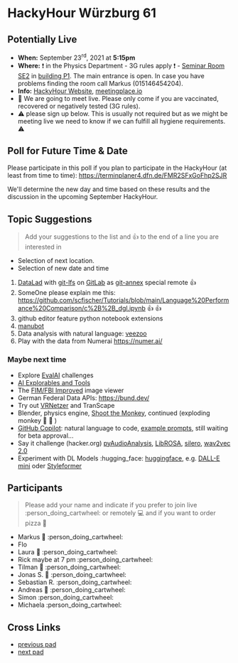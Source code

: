# HackyHour Würzburg 61

## Potentially Live
 - **When:** September 23<sup>rd</sup>, 2021 at **5:15pm**
 - **Where:**  :exclamation: in the Physics Department - 3G rules apply :exclamation: - [Seminar Room SE2](https://wuestudy.zv.uni-wuerzburg.de/qisserver/pages/cm/exa/searchRoomDetail.xhtml?_flowId=showRoomDetail-flow&_flowExecutionKey=e2s1) in [building P1](https://wueaddress.uni-wuerzburg.de/search/map/3612). The main entrance is open. In case you have problems finding the room call Markus (015146454204).
 - **Info:** [HackyHour Website](http://hackyhour.github.io/Wuerzburg/), [meetingplace.io](https://meetingplace.io/hackyhour-wue)
 - :vertical_traffic_light: We are going to meet live. Please only come if you are vaccinated, recovered or negatively tested (3G rules).
 - :warning: please sign up below. This is usually not required but as we might be meeting live we need to know if we can fulfill all hygiene requirements. :warning: 

## Poll for Future Time & Date

Please participate in this poll if you plan to participate in the HackyHour (at least from time to time):
https://terminplaner4.dfn.de/FMR2SFxGoFhp2SJR

We'll determine the new day and time based on these results and the discussion in the upcoming September HackyHour.

## Topic Suggestions
> Add your suggestions to the list and :+1: to the end of a line you are interested in
 - Selection of next location.
 - Selection of new date and time
 
 1. [DataLad](https://www.datalad.org/) with [git-lfs](https://git-lfs.github.com/) on [GitLab](https://git.physik.uni-wuerzburg.de/) as [git-annex](https://git-annex.branchable.com/) special remote :+1:
 1. SomeOne please explain me this: https://github.com/scfischer/Tutorials/blob/main/Language%20Performance%20Comparison/c%2B%2B_dgl.ipynb :+1:  :+1:
 1. github editor feature python notebook extensions
 1. [manubot](https://manubot.org/)
 1. Data analysis with natural language: [veezoo](https://www.veezoo.com/)
 1. Play with the data from Numerai https://numer.ai/

### Maybe next time
 - Explore [EvalAI](https://eval.ai) challenges
 - [AI Explorables and Tools](https://pair.withgoogle.com/)
 - The [FIM/FBI Improved](http://fbi-improved.nongnu.org/) image viewer
 - German Federal Data APIs: https://bund.dev/
 - Try out [VRNetzer](https://github.com/menchelab/VRNetzer) and TranScape
 - Blender, physics engine, [Shoot the Monkey](https://www.youtube.com/watch?v=0jGZnMf3rPo), continued (exploding monkey :hear_no_evil: :exploding_head: )
 - [GitHub Copilot](https://copilot.github.com/): natural language to code, [example prompts](https://gist.github.com/cassidoo/6101ef0657665683b787aab5ae9465f4), still waiting for beta approval...
 - Say it challenge (hacker.org) [pyAudioAnalysis](https://github.com/tyiannak/pyAudioAnalysis), [LibROSA](https://librosa.github.io/librosa/), [silero](https://pytorch.org/hub/snakers4_silero-models_stt/), [wav2vec 2.0](https://ai.facebook.com/blog/wav2vec-20-learning-the-structure-of-speech-from-raw-audio)
 - Experiment with DL Models :hugging_face: [huggingface](https://huggingface.co/), e.g. [DALL-E mini](https://huggingface.co/spaces/flax-community/dalle-mini) oder [Styleformer](https://gist.github.com/simecek/5aca86f6b7189db87fade33ca1b1d733)


## Participants
> Please add your name and indicate if you prefer to join live :person_doing_cartwheel: or remotely :computer: and if you want to order pizza :pizza: 
 - Markus :pizza: :person_doing_cartwheel:
 - Flo
 - Laura :pizza: :person_doing_cartwheel:
 - Rick maybe at 7 pm :person_doing_cartwheel: 
 - Tilman :pizza: :person_doing_cartwheel:
 - Jonas S. :pizza: :person_doing_cartwheel: 
 - Sebastian R. :person_doing_cartwheel:
 - Andreas :pizza: :person_doing_cartwheel:
 - Simon :person_doing_cartwheel: 
 - Michaela :person_doing_cartwheel:
 
## Cross Links
 - [previous pad](https://hackyhour.github.io/Wuerzburg/pad_archive/HackyHour_Wuerzburg_60)
 - [next pad](https://hackyhour.github.io/Wuerzburg/pad_archive/HackyHour_Wuerzburg_62)
